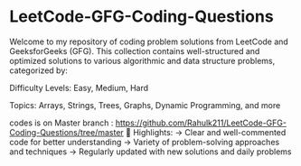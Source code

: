 # LeetCode-GFG-Coding-Questions
Welcome to my repository of coding problem solutions from LeetCode and GeeksforGeeks (GFG).
This collection contains well-structured and optimized solutions to various algorithmic and 
data structure problems, categorized by:

Difficulty Levels: Easy, Medium, Hard

Topics: Arrays, Strings, Trees, Graphs, Dynamic Programming, and more

codes is on Master branch : https://github.com/Rahulk211/LeetCode-GFG-Coding-Questions/tree/master
📌 Highlights:
-> Clear and well-commented code for better understanding
-> Variety of problem-solving approaches and techniques
-> Regularly updated with new solutions and daily problems
